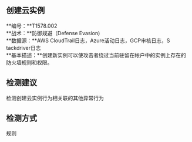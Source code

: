## 创建云实例  
**编号：**T1578.002  
**战术：**防御规避（Defense Evasion)  
**数据源：**AWS CloudTrail日志，Azure活动日志，GCP审核日志，S​​tackdriver日志  
**基本描述：**创建新实例可以使攻击者绕过当前驻留在帐户中的实例上存在的防火墙规则和权限。  
## 检测建议  
检测创建云实例行为相关联的其他异常行为  
## 检测方式  
规则